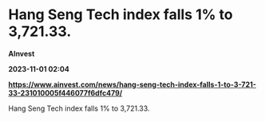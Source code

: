 # Hang Seng Tech index falls 1% to 3,721.33.
**AInvest**

**2023-11-01 02:04**

**https://www.ainvest.com/news/hang-seng-tech-index-falls-1-to-3-721-33-231010005f446077f6dfc479/**

Hang Seng Tech index falls 1% to 3,721.33.